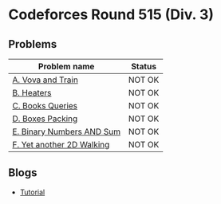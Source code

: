 # Codeforces Round 515 (Div. 3)

## Problems

|Problem name|Status|
|------------|---------|
| [A. Vova and Train](problems/A._Vova_and_Train.md)|NOT OK|
| [B. Heaters](problems/B._Heaters.md)|NOT OK|
| [C. Books Queries](problems/C._Books_Queries.md)|NOT OK|
| [D. Boxes Packing](problems/D._Boxes_Packing.md)|NOT OK|
| [E. Binary Numbers AND Sum](problems/E._Binary_Numbers_AND_Sum.md)|NOT OK|
| [F. Yet another 2D Walking](problems/F._Yet_another_2D_Walking.md)|NOT OK|
## Blogs

- [Tutorial](blogs/Tutorial.md)
